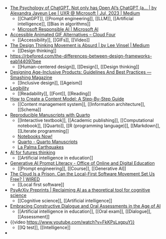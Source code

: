 - [The Psychology of ChatGPT. Not only has Open AI’s ChatGPT (a… | by Alexandra Jayeun Lee | UXR @ Microsoft | Jul, 2023 | Medium](https://medium.com/uxr-microsoft/the-psychology-of-chatgpt-659ee92a7e5d)
	- [[ChatGPT]], [[Prompt engineering]], [[LLM]], [[Artificial intelligence]], [[Bias in algorithms]]
	- [Microsoft Responsible AI | Microsoft AI](https://www.microsoft.com/en-us/ai/responsible-ai)
- [Accessible Animated GIF Alternatives – Cloud Four](https://cloudfour.com/thinks/accessible-animated-gif-alternatives/)
	- [[Accessibility]], [[GIFs]], [[Video]]
- [The Design Thinking Movement is Absurd | by Lee Vinsel | Medium](https://sts-news.medium.com/the-design-thinking-movement-is-absurd-83df815b92ea)
	- [[Design thinking]]
- https://rbefored.com/the-differences-between-design-frameworks-eab144097bee
	- [[Human-centered design]], [[Design]], [[Design thinking]]
- [Designing Age-Inclusive Products: Guidelines And Best Practices — Smashing Magazine](https://www.smashingmagazine.com/2023/07/designing-age-inclusive-products-guidelines-best-practices/)
	- [[Inclusive design]], [[Ageism]]
- [Legibility](https://legible-typography.com/en/)
	- [[Readability]], [[Font]], [[Reading]]
- [How to Create a Content Model: A Step-By-Step Guide](https://www.sanity.io/content-modeling/how-to-create-a-content-model)
	- [[Content management system]], [[Information architecture]], [[Schema]]
- [Reproducible Manuscripts with Quarto](https://jjallaire.quarto.pub/reproducible-manuscripts-with-quarto/#/title-slide)
	- [[Interactive textbook]], [[Academic publishing]], [[Computational notebook]], [[Quarto]], [[R (programming language)]], [[Markdown]], [[Literate programming]]
	- [Notebooks Now!](https://data.agu.org/notebooks-now/)
	- [Quarto - Quarto Manuscripts](https://quarto.org/docs/manuscripts/)
	- [La Palma Earthquakes](https://cwickham.github.io/manuscript-template-jupyter/)
- [AI for futures thinking](https://aiandacademia.substack.com/p/ai-for-futures-thinking)
	- [[Artificial intelligence in education]]
- [Generative AI Prompt Literacy - Office of Online and Digital Education](https://umflintpd.pdx.catalog.canvaslms.com/browse/ode/courses/generative-ai-prompt-literacy)
	- [[Prompt engineering]], [[Course]], [[Generative AI]]
- [The Cloud Is a Prison. Can the Local-First Software Movement Set Us Free? | WIRED](https://www.wired.com/story/the-cloud-is-a-prison-can-the-local-first-software-movement-set-us-free/)
	- [[Local first software]]
- [PsyArXiv Preprints | Reclaiming AI as a theoretical tool for cognitive science](https://psyarxiv.com/4cbuv)
	- [[Cognitive science]], [[Artificial intelligence]]
- [Embracing Constructive Dialogue and Oral Assessments in the Age of AI](https://www.insidehighered.com/opinion/views/2023/08/03/how-professors-can-use-dialogue-based-course-assessments-opinion)
	- [[Artificial intelligence in education]], [[Oral exam]], [[Dialogue]], [[Assessment]]
- {{video https://www.youtube.com/watch?v=FkKPsLxgpuY}}
	- [[IQ test]], [[Intelligence]]
-